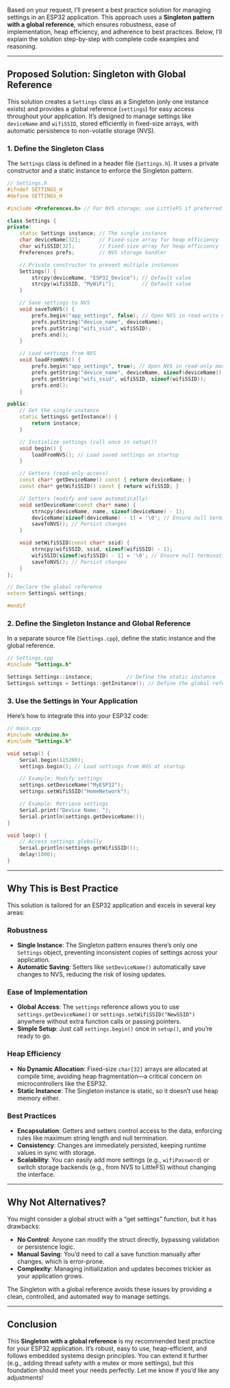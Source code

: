 Based on your request, I’ll present a best practice solution for managing settings in an ESP32 application. This approach uses a **Singleton pattern with a global reference**, which ensures robustness, ease of implementation, heap efficiency, and adherence to best practices. Below, I’ll explain the solution step-by-step with complete code examples and reasoning.

---

## Proposed Solution: Singleton with Global Reference

This solution creates a `Settings` class as a Singleton (only one instance exists) and provides a global reference (`settings`) for easy access throughout your application. It’s designed to manage settings like `deviceName` and `wifiSSID`, stored efficiently in fixed-size arrays, with automatic persistence to non-volatile storage (NVS).

### 1. Define the Singleton Class
The `Settings` class is defined in a header file (`Settings.h`). It uses a private constructor and a static instance to enforce the Singleton pattern.

```cpp
// Settings.h
#ifndef SETTINGS_H
#define SETTINGS_H

#include <Preferences.h> // For NVS storage; use LittleFS if preferred

class Settings {
private:
    static Settings instance; // The single instance
    char deviceName[32];      // Fixed-size array for heap efficiency
    char wifiSSID[32];        // Fixed-size array for heap efficiency
    Preferences prefs;        // NVS storage handler

    // Private constructor to prevent multiple instances
    Settings() {
        strcpy(deviceName, "ESP32_Device"); // Default value
        strcpy(wifiSSID, "MyWiFi");         // Default value
    }

    // Save settings to NVS
    void saveToNVS() {
        prefs.begin("app_settings", false); // Open NVS in read-write mode
        prefs.putString("device_name", deviceName);
        prefs.putString("wifi_ssid", wifiSSID);
        prefs.end();
    }

    // Load settings from NVS
    void loadFromNVS() {
        prefs.begin("app_settings", true); // Open NVS in read-only mode
        prefs.getString("device_name", deviceName, sizeof(deviceName));
        prefs.getString("wifi_ssid", wifiSSID, sizeof(wifiSSID));
        prefs.end();
    }

public:
    // Get the single instance
    static Settings& getInstance() {
        return instance;
    }

    // Initialize settings (call once in setup())
    void begin() {
        loadFromNVS(); // Load saved settings on startup
    }

    // Getters (read-only access)
    const char* getDeviceName() const { return deviceName; }
    const char* getWifiSSID() const { return wifiSSID; }

    // Setters (modify and save automatically)
    void setDeviceName(const char* name) {
        strncpy(deviceName, name, sizeof(deviceName) - 1);
        deviceName[sizeof(deviceName) - 1] = '\0'; // Ensure null termination
        saveToNVS(); // Persist changes
    }

    void setWifiSSID(const char* ssid) {
        strncpy(wifiSSID, ssid, sizeof(wifiSSID) - 1);
        wifiSSID[sizeof(wifiSSID) - 1] = '\0'; // Ensure null termination
        saveToNVS(); // Persist changes
    }
};

// Declare the global reference
extern Settings& settings;

#endif
```

### 2. Define the Singleton Instance and Global Reference
In a separate source file (`Settings.cpp`), define the static instance and the global reference.

```cpp
// Settings.cpp
#include "Settings.h"

Settings Settings::instance;           // Define the static instance
Settings& settings = Settings::getInstance(); // Define the global reference
```

### 3. Use the Settings in Your Application
Here’s how to integrate this into your ESP32 code:

```cpp
// main.cpp
#include <Arduino.h>
#include "Settings.h"

void setup() {
    Serial.begin(115200);
    settings.begin(); // Load settings from NVS at startup

    // Example: Modify settings
    settings.setDeviceName("MyESP32");
    settings.setWifiSSID("HomeNetwork");

    // Example: Retrieve settings
    Serial.print("Device Name: ");
    Serial.println(settings.getDeviceName());
}

void loop() {
    // Access settings globally
    Serial.println(settings.getWifiSSID());
    delay(1000);
}
```

---

## Why This is Best Practice

This solution is tailored for an ESP32 application and excels in several key areas:

### Robustness
- **Single Instance**: The Singleton pattern ensures there’s only one `Settings` object, preventing inconsistent copies of settings across your application.
- **Automatic Saving**: Setters like `setDeviceName()` automatically save changes to NVS, reducing the risk of losing updates.

### Ease of Implementation
- **Global Access**: The `settings` reference allows you to use `settings.getDeviceName()` or `settings.setWifiSSID("NewSSID")` anywhere without extra function calls or passing pointers.
- **Simple Setup**: Just call `settings.begin()` once in `setup()`, and you’re ready to go.

### Heap Efficiency
- **No Dynamic Allocation**: Fixed-size `char[32]` arrays are allocated at compile time, avoiding heap fragmentation—a critical concern on microcontrollers like the ESP32.
- **Static Instance**: The Singleton instance is static, so it doesn’t use heap memory either.

### Best Practices
- **Encapsulation**: Getters and setters control access to the data, enforcing rules like maximum string length and null termination.
- **Consistency**: Changes are immediately persisted, keeping runtime values in sync with storage.
- **Scalability**: You can easily add more settings (e.g., `wifiPassword`) or switch storage backends (e.g., from NVS to LittleFS) without changing the interface.

---

## Why Not Alternatives?
You might consider a global struct with a “get settings” function, but it has drawbacks:
- **No Control**: Anyone can modify the struct directly, bypassing validation or persistence logic.
- **Manual Saving**: You’d need to call a save function manually after changes, which is error-prone.
- **Complexity**: Managing initialization and updates becomes trickier as your application grows.

The Singleton with a global reference avoids these issues by providing a clean, controlled, and automated way to manage settings.

---

## Conclusion
This **Singleton with a global reference** is my recommended best practice for your ESP32 application. It’s robust, easy to use, heap-efficient, and follows embedded systems design principles. You can extend it further (e.g., adding thread safety with a mutex or more settings), but this foundation should meet your needs perfectly. Let me know if you’d like any adjustments!